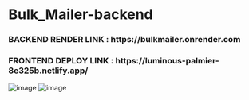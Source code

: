 # Bulk_Mailer-backend
<h3>BACKEND RENDER LINK : https://bulkmailer.onrender.com</h3>
<h3>FRONTEND DEPLOY LINK : https://luminous-palmier-8e325b.netlify.app/</h3>

![image](https://github.com/rs-kannan/Bulk_Mailer-backend/assets/133184797/d84c2a27-b53e-4639-8372-bf7b0197c8c0)
![image](https://github.com/rs-kannan/Bulk_Mailer-backend/assets/133184797/bba06aa2-8087-4d53-a51d-5516f83535bf)
